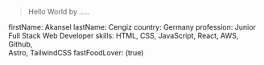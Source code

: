 >Hello World
>by
>.....

firstName:  Akansel
lastName:  Cengiz
country:  Germany
profession:  Junior Full Stack Web Developer
skills:  HTML, CSS, JavaScript, React, AWS, Github,  
Astro,  TailwindCSS
fastFoodLover:  (true)
